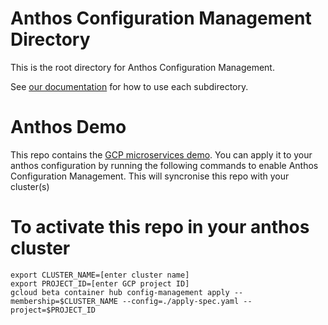 # Anthos Configuration Management Directory

This is the root directory for Anthos Configuration Management.

See [our documentation](https://cloud.google.com/anthos-config-management/docs/repo) for how to use each subdirectory.
# Anthos Demo

This repo contains the [GCP microservices demo](https://github.com/GoogleCloudPlatform/microservices-demo). You can apply it to your anthos configuration by running the following commands to enable Anthos Configuration Management. This will syncronise this repo with your cluster(s)

# To activate this repo in your anthos cluster
```
export CLUSTER_NAME=[enter cluster name]
export PROJECT_ID=[enter GCP project ID]
gcloud beta container hub config-management apply --membership=$CLUSTER_NAME --config=./apply-spec.yaml --project=$PROJECT_ID
```



